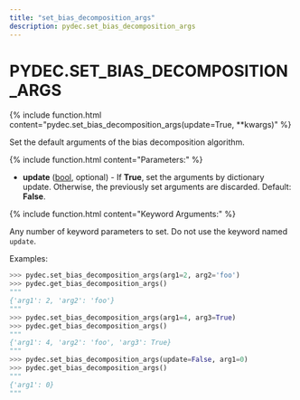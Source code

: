 ```yaml
---
title: "set_bias_decomposition_args"
description: pydec.set_bias_decomposition_args
---
```

# PYDEC.SET_BIAS_DECOMPOSITION_ARGS

{% include function.html content="pydec.set_bias_decomposition_args(update=True, **kwargs)" %}

Set the default arguments of the bias decomposition algorithm.

{% include function.html content="Parameters:" %}

* **update** ([bool](https://docs.python.org/3/library/functions.html#bool), optional) - If **True**, set the arguments by dictionary update. Otherwise, the previously set arguments are discarded. Default: **False**.

{% include function.html content="Keyword Arguments:" %}

Any number of keyword parameters to set. Do not use the keyword named `update`.

Examples:
```python
>>> pydec.set_bias_decomposition_args(arg1=2, arg2='foo') 
>>> pydec.get_bias_decomposition_args()
"""
{'arg1': 2, 'arg2': 'foo'}
"""
>>> pydec.set_bias_decomposition_args(arg1=4, arg3=True)  
>>> pydec.get_bias_decomposition_args()
"""
{'arg1': 4, 'arg2': 'foo', 'arg3': True}
"""
>>> pydec.set_bias_decomposition_args(update=False, arg1=0) 
>>> pydec.get_bias_decomposition_args()
"""
{'arg1': 0}
"""
```